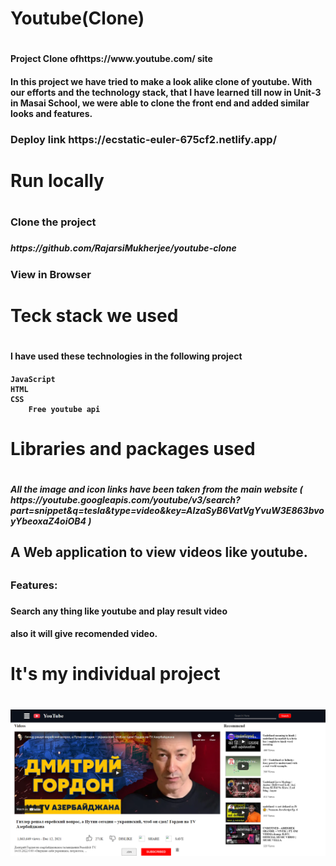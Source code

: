 <h1>Youtube(Clone)<h1>
<h4>Project Clone ofhttps://www.youtube.com/ site<h4>
<h4>In this project we have tried to make a look alike clone of youtube. With our efforts and the technology stack, that I have learned till now in Unit-3 in Masai School, we were able to clone the front end and added similar looks and features.<h4>
  
<h3>Deploy link https://ecstatic-euler-675cf2.netlify.app/ <h3>
	
<h1>Run locally<h1>
<h3>Clone the project<h3>
<h5>https://github.com/RajarsiMukherjee/youtube-clone<h5>
 
<h3>View in Browser<h3>
 
	
<h1>Teck stack we used<h1>
<h4>I have used these technologies in the following project<h4>
 
	JavaScript
	HTML
	CSS
        Free youtube api
				 
						 
							
							
<h1>Libraries and packages used<h1>
	<h5>All the image and icon links have been taken from the main website ( https://youtube.googleapis.com/youtube/v3/search?part=snippet&q=tesla&type=video&key=AIzaSyB6VatVgYvuW3E863bvoyYbeoxaZ4oiOB4 )<h5>
    
<h2>A Web application to view videos like youtube. <h2>
<h3>Features:<h3>
  <h4>Search any thing like youtube and play result video<h4>
  <h4>also it will give recomended video.<h4>
		 
								
<h1>It's my individual project<h1>
	 <img src="https://raw.githubusercontent.com/RajarsiMukherjee/youtube-clone/main/youtube.png" alt="project pik">
